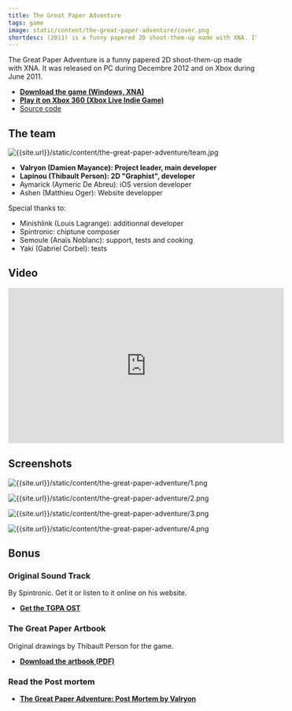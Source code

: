```yaml
---
title: The Great Paper Adventure
tags: game
image: static/content/the-great-paper-adventure/cover.png
shortdesc: (2011) is a funny papered 2D shoot-them-up made with XNA. It was released on PC during Decembre 2012 and on Xbox during June 2011
---
```


The Great Paper Adventure is a funny papered 2D shoot-them-up made with XNA. It was released on PC during Decembre 2012 and on Xbox during June 2011.

- **[Download the game (Windows, XNA)](https://team-monique.itch.io/the-great-paper-adventure)**
- **[Play it on Xbox 360 (Xbox Live Indie Game)](http://marketplace.xbox.com/fr-FR/Product/The-Great-Paper-Adventure/66acd000-77fe-1000-9115-d80258550897?cid=search)**
- [Source code](https://github.com/Valryon/the-great-paper-adventure)

## The team

![{{site.url}}/static/content/the-great-paper-adventure/team.jpg]({{site.url}}/static/content/the-great-paper-adventure/team.jpg)

- **Valryon (Damien Mayance): Project leader, main developer**
- **Lapinou (Thibault Person): 2D "Graphist", developer**
- Aymarick (Aymeric De Abreu): iOS version developer
- Ashen (Matthieu Oger): Website developper

Special thanks to:

- Minishlink (Louis Lagrange): additionnal developer
- Spintronic: chiptune composer
- Semoule (Anaïs Noblanc): support, tests and cooking
- Yaki (Gabriel Corbel): tests

## Video

<iframe
  class="post__video"
  width="560"
  height="315"
  src="http://www.youtube.com/embed/J1tHrOtvXvQ"
  frameborder="0"
  allowfullscreen>
</iframe>

## Screenshots

![{{site.url}}/static/content/the-great-paper-adventure/1.png]({{site.url}}/static/content/the-great-paper-adventure/1.png)

![{{site.url}}/static/content/the-great-paper-adventure/2.png]({{site.url}}/static/content/the-great-paper-adventure/2.png)

![{{site.url}}/static/content/the-great-paper-adventure/3.png]({{site.url}}/static/content/the-great-paper-adventure/1.png)

![{{site.url}}/static/content/the-great-paper-adventure/4.png]({{site.url}}/static/content/the-great-paper-adventure/4.png)

## Bonus

### Original Sound Track

By Spintronic. Get it or listen to it online on his website.

- **[Get the TGPA OST](https://www.jamendo.com/fr/list/a85421/the-great-paper-adventure-bo)**

### The Great Paper Artbook

Original drawings by Thibault Person for the game.

- **[Download the artbook (PDF)]({{site.url}}/static/content/the-great-paper-adventure/TheGreatPaperArtbook.pdf)**

### Read the Post mortem

- **[The Great Paper Adventure: Post Mortem by Valryon](http://dmayance.com/the-great-paper-adventure-post-mortem/)**
